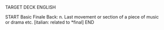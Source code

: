 TARGET DECK
ENGLISH

START
Basic
Finale
Back: n. Last movement or section of a piece of music or drama etc. [italian: related to *final]
END
